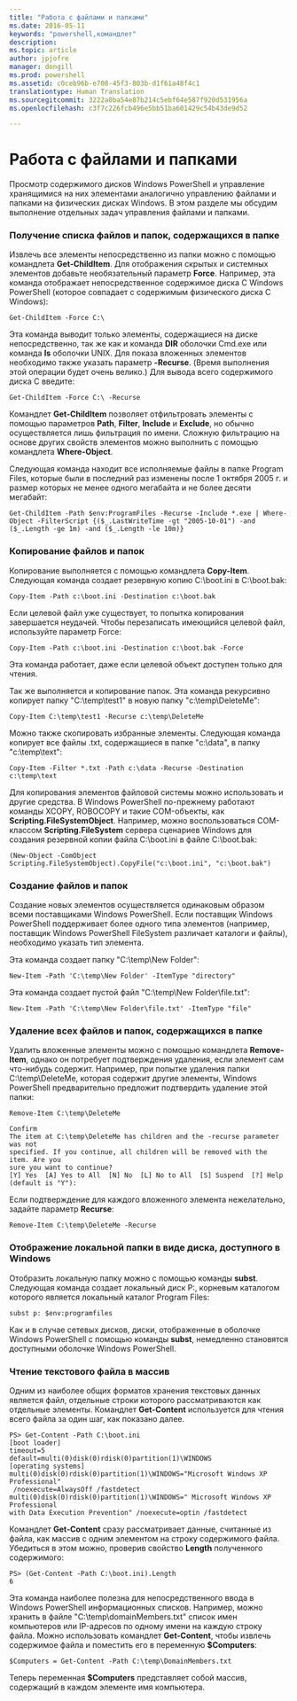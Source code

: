 ```yaml
---
title: "Работа с файлами и папками"
ms.date: 2016-05-11
keywords: "powershell,командлет"
description: 
ms.topic: article
author: jpjofre
manager: dongill
ms.prod: powershell
ms.assetid: c0ceb96b-e708-45f3-803b-d1f61a48f4c1
translationtype: Human Translation
ms.sourcegitcommit: 3222a0ba54e87b214c5ebf64e587f920d531956a
ms.openlocfilehash: c3f7c226fcb496e5bb51ba601429c54b43de9d52

---
```


# Работа с файлами и папками
Просмотр содержимого дисков Windows PowerShell и управление хранящимися на них элементами аналогично управлению файлами и папками на физических дисках Windows. В этом разделе мы обсудим выполнение отдельных задач управления файлами и папками.

### Получение списка файлов и папок, содержащихся в папке
Извлечь все элементы непосредственно из папки можно с помощью командлета **Get-ChildItem**. Для отображения скрытых и системных элементов добавьте необязательный параметр **Force**. Например, эта команда отображает непосредственное содержимое диска C Windows PowerShell (которое совпадает с содержимым физического диска C Windows):

```
Get-ChildItem -Force C:\
```

Эта команда выводит только элементы, содержащиеся на диске непосредственно, так же как и команда **DIR** оболочки Cmd.exe или команда **ls** оболочки UNIX. Для показа вложенных элементов необходимо также указать параметр **-Recurse**. (Время выполнения этой операции будет очень велико.) Для вывода всего содержимого диска C введите:

```
Get-ChildItem -Force C:\ -Recurse
```

Командлет **Get-ChildItem** позволяет отфильтровать элементы с помощью параметров **Path**, **Filter**, **Include** и **Exclude**, но обычно осуществляется лишь фильтрация по имени. Сложную фильтрацию на основе других свойств элементов можно выполнить с помощью командлета **Where-Object**.

Следующая команда находит все исполняемые файлы в папке Program Files, которые были в последний раз изменены после 1 октября 2005 г. и размер которых не менее одного мегабайта и не более десяти мегабайт:

```
Get-ChildItem -Path $env:ProgramFiles -Recurse -Include *.exe | Where-Object -FilterScript {($_.LastWriteTime -gt "2005-10-01") -and ($_.Length -ge 1m) -and ($_.Length -le 10m)}
```

### Копирование файлов и папок
Копирование выполняется с помощью командлета **Copy-Item**. Следующая команда создает резервную копию C:\\boot.ini в C:\\boot.bak:

```
Copy-Item -Path c:\boot.ini -Destination c:\boot.bak
```

Если целевой файл уже существует, то попытка копирования завершается неудачей. Чтобы перезаписать имеющийся целевой файл, используйте параметр Force:

```
Copy-Item -Path c:\boot.ini -Destination c:\boot.bak -Force
```

Эта команда работает, даже если целевой объект доступен только для чтения.

Так же выполняется и копирование папок. Эта команда рекурсивно копирует папку "C:\\temp\\test1" в новую папку "c:\\temp\\DeleteMe":

```
Copy-Item C:\temp\test1 -Recurse c:\temp\DeleteMe
```

Можно также скопировать избранные элементы. Следующая команда копирует все файлы .txt, содержащиеся в папке "c:\\data", в папку "c:\\temp\\text":

```
Copy-Item -Filter *.txt -Path c:\data -Recurse -Destination c:\temp\text
```

Для копирования элементов файловой системы можно использовать и другие средства. В Windows PowerShell по-прежнему работают команды XCOPY, ROBOCOPY и такие COM-объекты, как **Scripting.FileSystemObject**. Например, можно воспользоваться COM-классом **Scripting.FileSystem** сервера сценариев Windows для создания резервной копии файла C:\\boot.ini в файле C:\\boot.bak:

```
(New-Object -ComObject Scripting.FileSystemObject).CopyFile("c:\boot.ini", "c:\boot.bak")
```

### Создание файлов и папок
Создание новых элементов осуществляется одинаковым образом всеми поставщиками Windows PowerShell. Если поставщик Windows PowerShell поддерживает более одного типа элементов (например, поставщик Windows PowerShell FileSystem различает каталоги и файлы), необходимо указать тип элемента.

Эта команда создает папку "C:\\temp\\New Folder":

```
New-Item -Path 'C:\temp\New Folder' -ItemType "directory"
```

Эта команда создает пустой файл "C:\\temp\\New Folder\\file.txt":

```
New-Item -Path 'C:\temp\New Folder\file.txt' -ItemType "file"
```

### Удаление всех файлов и папок, содержащихся в папке
Удалить вложенные элементы можно с помощью командлета **Remove-Item**, однако он потребует подтверждения удаления, если элемент сам что-нибудь содержит. Например, при попытке удаления папки C:\\temp\\DeleteMe, которая содержит другие элементы, Windows PowerShell предварительно предложит подтвердить удаление этой папки:

```
Remove-Item C:\temp\DeleteMe

Confirm
The item at C:\temp\DeleteMe has children and the -recurse parameter was not
specified. If you continue, all children will be removed with the item. Are you
sure you want to continue?
[Y] Yes  [A] Yes to All  [N] No  [L] No to All  [S] Suspend  [?] Help
(default is "Y"):
```

Если подтверждение для каждого вложенного элемента нежелательно, задайте параметр **Recurse**:

```
Remove-Item C:\temp\DeleteMe -Recurse
```

### Отображение локальной папки в виде диска, доступного в Windows
Отобразить локальную папку можно с помощью команды **subst**. Следующая команда создает локальный диск P:, корневым каталогом которого является локальный каталог Program Files:

```
subst p: $env:programfiles
```

Как и в случае сетевых дисков, диски, отображенные в оболочке Windows PowerShell с помощью команды **subst**, немедленно становятся доступными оболочке Windows PowerShell.

### Чтение текстового файла в массив
Одним из наиболее общих форматов хранения текстовых данных является файл, отдельные строки которого рассматриваются как отдельные элементы. Командлет **Get-Content** используется для чтения всего файла за один шаг, как показано далее.

```
PS> Get-Content -Path C:\boot.ini
[boot loader]
timeout=5
default=multi(0)disk(0)rdisk(0)partition(1)\WINDOWS
[operating systems]
multi(0)disk(0)rdisk(0)partition(1)\WINDOWS="Microsoft Windows XP Professional"
 /noexecute=AlwaysOff /fastdetect
multi(0)disk(0)rdisk(0)partition(1)\WINDOWS=" Microsoft Windows XP Professional 
with Data Execution Prevention" /noexecute=optin /fastdetect
```

Командлет **Get-Content** сразу рассматривает данные, считанные из файла, как массив с одним элементом на строку содержимого файла. Убедиться в этом можно, проверив свойство **Length** полученного содержимого:

```
PS> (Get-Content -Path C:\boot.ini).Length
6
```

Эта команда наиболее полезна для непосредственного ввода в Windows PowerShell информационных списков. Например, можно хранить в файле "C:\\temp\\domainMembers.txt" список имен компьютеров или IP-адресов по одному имени на каждую строку файла. Можно использовать командлет **Get-Content**, чтобы извлечь содержимое файла и поместить его в переменную **$Computers**:

```
$Computers = Get-Content -Path C:\temp\DomainMembers.txt
```

Теперь переменная **$Computers** представляет собой массив, содержащий в каждом элементе имя компьютера.




<!--HONumber=Aug16_HO4-->


